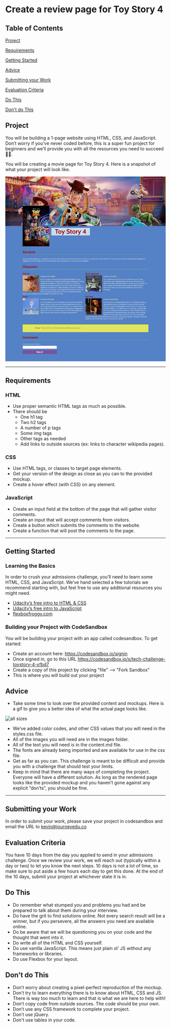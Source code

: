 # Create a review page for Toy Story 4

## Table of Contents

[Project](#project)

[Requirements](#requirements)

[Getting Started](#getting-started)

[Advice](#advice)

[Submitting your Work](#submitting-your-work)

[Evaluation Criteria](#evaluation-criteria)

[Do This](#do-this)

[Don't do This](#don't-do-this)

## Project

You will be building a 1-page website using HTML, CSS, and JavaScript. Don’t worry if you’ve never coded before, this is a super fun project for beginners and we’ll provide you with all the resources you need to succeed 💪🏽.

You will be creating a movie page for Toy Story 4. Here is a snapshot of what your project will look like.

![all sizes](screenshots/wd_challenge-desktop.jpeg)

---

## Requirements

### HTML

- Use proper semantic HTML tags as much as possible.
- There should be
  - One h1 tag
  - Two h2 tags
  - A number of p tags
  - Some img tags
  - Other tags as needed
  - Add links to outside sources (ex: links to character wikipedia pages).

### CSS

- Use HTML tags, or classes to target page elements.
- Get your version of the design as close as you can to the provided mockup.
- Create a hover effect (with CSS) on any element.

### JavaScript

- Create an input field at the bottom of the page that will gather visitor comments.
- Create an input that will accept comments from visitors.
- Create a button which submits the comments to the website.
- Create a function that will post the comments to the page.

---

## Getting Started

### Learning the Basics

In order to crush your admissions challenge, you’ll need to learn some HTML, CSS, and JavaScript. We’ve hand selected a few tutorials we recommend starting with, but feel free to use any additional resources you might need.

- [Udacity’s free intro to HTML & CSS](https://www.udacity.com/course/intro-to-html-and-css--ud001)
- [Udacity’s free intro to JavaScript](https://www.udacity.com/course/intro-to-javascript--ud803)
- [flexboxfroggy.com](https://flexboxfroggy.com/)

### Building your Project with CodeSandbox

You will be building your project with an app called codesandbox. To get started:

- Create an account here:  https://codesandbox.io/signin
- Once signed in, go to this URL https://codesandbox.io/s/tech-challenge-toystory-4-xfbd7 
- Create a copy of this project by clicking "file" --> "Fork Sandbox" 
- This is where you will build out your project

## Advice

- Take some time to look over the provided content and mockups. Here is a gif to give you a better idea of what the actual page looks like.

![all sizes](screenshots/wd_techchallenge.gif)

- We’ve added color codes, and other CSS values that you will need in the styles.css file.
- All of the images you will need are in the images folder.
- All of the text you will need is in the content.md file.
- The fonts are already being imported and are available for use in the css file.
- Get as far as you can. This challenge is meant to be difficult and provide you with a challenge that should test your limits.
- Keep in mind that there are many ways of completing the project. Everyone will have a different solution. As long as the rendered page looks like the provided mockup and you haven’t gone against any explicit “don’ts”, you should be fine.

---

## Submitting your Work

In order to submit your work, please save your project in codesandbox and email the URL to kevin@journeyedu.co

## Evaluation Criteria

You have 10 days from the day you applied to send in your admissions challenge. Once we review your work, we will reach out (typically within a day or two) to let you know the next steps. 10 days is not a lot of time, so make sure to put aside a few hours each day to get this done. At the end of the 10 days, submit your project at whichever state it is in.

## Do This

- Do remember what stumped you and problems you had and be prepared to talk about them during your interview.
- Do have the grit to find solutions online. Not every search result will be a winner, but if you persevere, all the answers you need are available online.
- Do be aware that we will be questioning you on your code and the thought that went into it.
- Do write all of the HTML and CSS yourself.
- Do use vanilla JavaScript. This means just plain ol’ JS without any frameworks or libraries.
- Do use Flexbox for your layout.

## Don't do This

- Don’t worry about creating a pixel-perfect reproduction of the mockup.
- Don’t try to learn everything there is to know about HTML, CSS and JS. There is way too much to learn and that is what we are here to help with!
- Don’t copy code from outside sources. The code should be your own.
- Don’t use any CSS framework to complete your project.
- Don’t use jQuery.
- Don't use tables in your code.